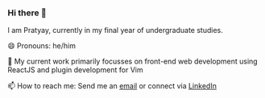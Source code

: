 ### Hi there 👋

I am Pratyay, currently in my final year of undergraduate studies.
  
😄 Pronouns: he/him
    
🔭 My current work primarily focusses on front-end web development using ReactJS and plugin development for Vim

📫 How to reach me: Send me an <a href="mailto:pratyaypande21@gmail.com">email</a> or connect via <a href="https://www.linkedin.com/in/pratyay-pande/">LinkedIn</a>
<!--

Here are some ideas to get you started:

- 🔭 I’m currently working on ...
- 🌱 I’m currently learning ...
- 👯 I’m looking to collaborate on ...
- 🤔 I’m looking for help with ...
- 💬 Ask me about ...
- 📫 How to reach me: ...
- 😄 Pronouns: ...
- ⚡ Fun fact: ...
-->
